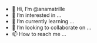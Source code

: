- 👋 Hi, I’m @anamatrille
- 👀 I’m interested in ...
- 🌱 I’m currently learning ...
- 💞️ I’m looking to collaborate on ...
- 📫 How to reach me ...

<!---
anamatrille/anamatrille is a ✨ special ✨ repository because its `README.md` (this file) appears on your GitHub profile.
You can click the Preview link to take a look at your changes.
--->
